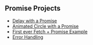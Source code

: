 ## Promise Projects

- [Delay with a Promise](./2-delay/index.js)
- [Animated Circle with a Promise](./3-anim-promise/index.js)
- [First ever Fetch + Promise Example](./4-fetch-plus-promise/index.js)
- [Error Handling](./5-error-handle-promise/index.js)